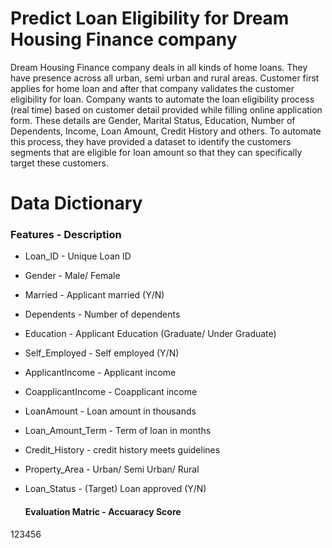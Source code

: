 # Predict Loan Eligibility for Dream Housing Finance company

Dream Housing Finance company deals in all kinds of home loans. They have presence across all urban, semi urban and rural areas. Customer first applies for home loan and after that company validates the customer eligibility for loan.
Company wants to automate the loan eligibility process (real time) based on customer detail provided while filling online application form. These details are Gender, Marital Status, Education, Number of Dependents, Income, Loan Amount, Credit History and others. To automate this process, they have provided a dataset to identify the customers segments that are eligible for loan amount so that they can specifically target these customers. 

# Data Dictionary

### Features	- Description
* Loan_ID	- Unique Loan ID
* Gender	- Male/ Female
* Married	- Applicant married (Y/N)
* Dependents -	Number of dependents
* Education	 - Applicant Education (Graduate/ Under Graduate)
* Self_Employed	- Self employed (Y/N)
* ApplicantIncome -	Applicant income
* CoapplicantIncome	- Coapplicant income
* LoanAmount	- Loan amount in thousands
* Loan_Amount_Term	- Term of loan in months
* Credit_History	 - credit history meets guidelines
* Property_Area	 - Urban/ Semi Urban/ Rural
* Loan_Status	 - (Target) Loan approved (Y/N)

    #### Evaluation Matric - Accuaracy Score
123456
